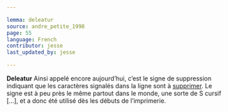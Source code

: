 ```yaml
---

lemma: deleatur
source: andre_petite_1998
page: 55
language: French
contributor: jesse
last_updated_by: jesse

---
```

**Deleatur** Ainsi appelé encore aujourd’hui, c’est le signe de suppression indiquant que les caractères signalés dans la ligne sont à [supprimer](elimination.html). Le signe est à peu près le même partout dans le monde, une sorte de S cursif […], et a donc été utilisé dès les débuts de l’imprimerie.
